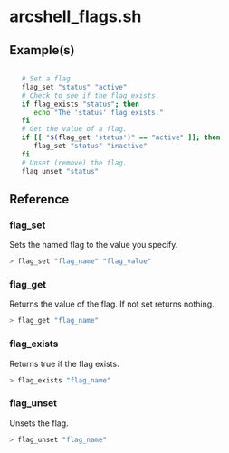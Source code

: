 # arcshell_flags.sh

## Example(s)
```bash

   # Set a flag.
   flag_set "status" "active"
   # Check to see if the flag exists.
   if flag_exists "status"; then
      echo "The 'status' flag exists."
   fi
   # Get the value of a flag.
   if [[ "$(flag_get 'status')" == "active" ]]; then
      flag_set "status" "inactive"
   fi
   # Unset (remove) the flag.
   flag_unset "status"
```

## Reference


### flag_set
Sets the named flag to the value you specify.
```bash
> flag_set "flag_name" "flag_value"
```

### flag_get
Returns the value of the flag. If not set returns nothing.
```bash
> flag_get "flag_name"
```

### flag_exists
Returns true if the flag exists.
```bash
> flag_exists "flag_name"
```

### flag_unset
Unsets the flag.
```bash
> flag_unset "flag_name"
```


